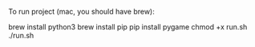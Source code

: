 To run project (mac, you should have brew):

  brew install python3
  brew install pip
  pip install pygame
  chmod +x run.sh
  ./run.sh
